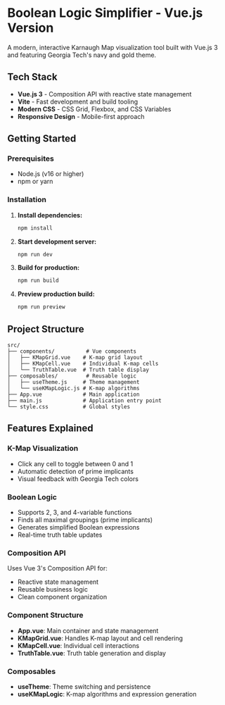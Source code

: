 # Boolean Logic Simplifier - Vue.js Version

A modern, interactive Karnaugh Map visualization tool built with Vue.js 3 and featuring Georgia Tech's navy and gold theme.


## Tech Stack

- **Vue.js 3** - Composition API with reactive state management
- **Vite** - Fast development and build tooling
- **Modern CSS** - CSS Grid, Flexbox, and CSS Variables
- **Responsive Design** - Mobile-first approach

## Getting Started

### Prerequisites
- Node.js (v16 or higher)
- npm or yarn

### Installation

1. **Install dependencies:**
   ```bash
   npm install
   ```

2. **Start development server:**
   ```bash
   npm run dev
   ```

3. **Build for production:**
   ```bash
   npm run build
   ```

4. **Preview production build:**
   ```bash
   npm run preview
   ```

## Project Structure

```
src/
├── components/          # Vue components
│   ├── KMapGrid.vue    # K-map grid layout
│   ├── KMapCell.vue    # Individual K-map cells
│   └── TruthTable.vue  # Truth table display
├── composables/         # Reusable logic
│   ├── useTheme.js     # Theme management
│   └── useKMapLogic.js # K-map algorithms
├── App.vue             # Main application
├── main.js             # Application entry point
└── style.css           # Global styles
```

## Features Explained

### K-Map Visualization
- Click any cell to toggle between 0 and 1
- Automatic detection of prime implicants
- Visual feedback with Georgia Tech colors


### Boolean Logic
- Supports 2, 3, and 4-variable functions
- Finds all maximal groupings (prime implicants)
- Generates simplified Boolean expressions
- Real-time truth table updates


### Composition API
Uses Vue 3's Composition API for:
- Reactive state management
- Reusable business logic
- Clean component organization

### Component Structure
- **App.vue**: Main container and state management
- **KMapGrid.vue**: Handles K-map layout and cell rendering
- **KMapCell.vue**: Individual cell interactions
- **TruthTable.vue**: Truth table generation and display

### Composables
- **useTheme**: Theme switching and persistence
- **useKMapLogic**: K-map algorithms and expression generation



